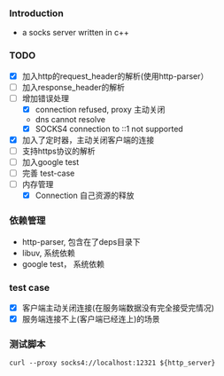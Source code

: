 ### Introduction

- a socks server written in c++

### TODO
- [x] 加入http的request_header的解析(使用http-parser）
- [ ] 加入response_header的解析
- [ ] 增加错误处理
   - [x] connection refused, proxy 主动关闭
   - dns cannot resolve
   - [x] SOCKS4 connection to ::1 not supported
- [x] 加入了定时器，主动关闭客户端的连接
- [ ] 支持https协议的解析
- [ ] 加入google test
- [ ] 完善 test-case
- [ ] 内存管理
    - [x] Connection 自己资源的释放

### 依赖管理
- http-parser, 包含在了deps目录下
- libuv, 系统依赖
- google test， 系统依赖


### test case
- [x] 客户端主动关闭连接(在服务端数据没有完全接受完情况)
- [x] 服务端连接不上(客户端已经连上)的场景

### 测试脚本
```shell
curl --proxy socks4://localhost:12321 ${http_server}
```
